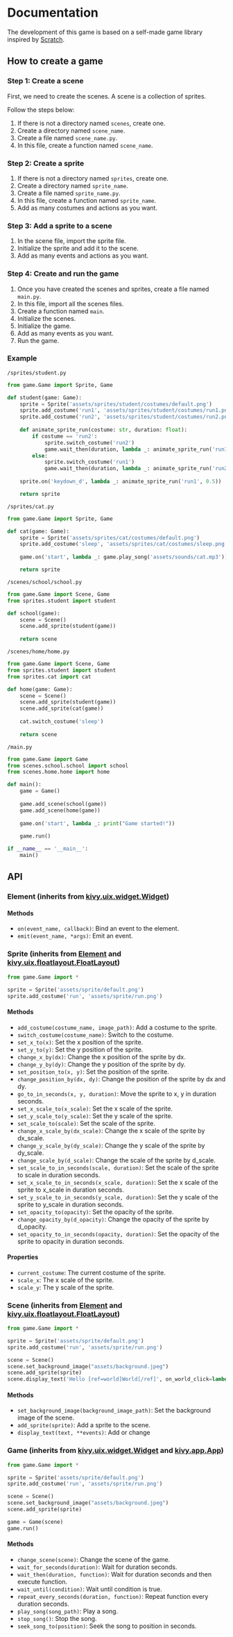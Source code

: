 # Documentation

The development of this game is based on a self-made game library inspired by [Scratch](https://scratch.mit.edu/).

## How to create a game

### Step 1: Create a scene

First, we need to create the scenes. A scene is a collection of sprites.

Follow the steps below:
 1. If there is not a directory named `scenes`, create one.
 2. Create a directory named `scene_name`.
 3. Create a file named `scene_name.py`.
 4. In this file, create a function named `scene_name`.

### Step 2: Create a sprite

 1. If there is not a directory named `sprites`, create one.
 2. Create a directory named `sprite_name`.
 3. Create a file named `sprite_name.py`.
 4. In this file, create a function named `sprite_name`.
 5. Add as many costumes and actions as you want.

### Step 3: Add a sprite to a scene

 1. In the scene file, import the sprite file.
 2. Initialize the sprite and add it to the scene.
 3. Add as many events and actions as you want.

### Step 4: Create and run the game

 1. Once you have created the scenes and sprites, create a file named `main.py`.
 2. In this file, import all the scenes files.
 3. Create a function named `main`.
 4. Initialize the scenes.
 5. Initialize the game.
 6. Add as many events as you want.
 7. Run the game.

### Example

`/sprites/student.py`
```python
from game.Game import Sprite, Game

def student(game: Game):
    sprite = Sprite('assets/sprites/student/costumes/default.png')
    sprite.add_costume('run1', 'assets/sprites/student/costumes/run1.png')
    sprite.add_costume('run2', 'assets/sprites/student/costumes/run2.png')
    
    def animate_sprite_run(costume: str, duration: float):
        if costume == 'run2':
            sprite.switch_costume('run2')
            game.wait_then(duration, lambda _: animate_sprite_run('run1', duration))
        else:
            sprite.switch_costume('run1')
            game.wait_then(duration, lambda _: animate_sprite_run('run2', duration))
            
    sprite.on('keydown_d', lambda _: animate_sprite_run('run1', 0.5))

    return sprite
```

`/sprites/cat.py`
```python
from game.Game import Sprite, Game

def cat(game: Game):
    sprite = Sprite('assets/sprites/cat/costumes/default.png')
    sprite.add_costume('sleep', 'assets/sprites/cat/costumes/sleep.png')
    
    game.on('start', lambda _: game.play_song('assets/sounds/cat.mp3'))

    return sprite
```

`/scenes/school/school.py`
```python
from game.Game import Scene, Game
from sprites.student import student

def school(game):
    scene = Scene()
    scene.add_sprite(student(game))
    
    return scene
```

`/scenes/home/home.py`
```python
from game.Game import Scene, Game
from sprites.student import student
from sprites.cat import cat

def home(game: Game):
    scene = Scene()
    scene.add_sprite(student(game))
    scene.add_sprite(cat(game))
    
    cat.switch_costume('sleep')
    
    return scene
```

`/main.py`
```python
from game.Game import Game
from scenes.school.school import school
from scenes.home.home import home

def main():
    game = Game()
    
    game.add_scene(school(game))
    game.add_scene(home(game))
    
    game.on('start', lambda _: print("Game started!"))
    
    game.run()

if __name__ == '__main__':
    main()
```

## API

### Element (inherits from [kivy.uix.widget.Widget](https://kivy.org/docs/api-kivy.uix.widget.html#kivy.uix.widget.Widget))

#### Methods

 - `on(event_name, callback)`: Bind an event to the element.
 - `emit(event_name, *args)`: Emit an event.

### Sprite (inherits from [Element](#element) and [kivy.uix.floatlayout.FloatLayout](https://kivy.org/docs/api-kivy.uix.floatlayout.html#kivy.uix.floatlayout.FloatLayout))

```python
from game.Game import *

sprite = Sprite('assets/sprite/default.png')
sprite.add_costume('run', 'assets/sprite/run.png')
```

#### Methods

 - `add_costume(costume_name, image_path)`: Add a costume to the sprite.
 - `switch_costume(costume_name)`: Switch to the costume.
 - `set_x_to(x)`: Set the x position of the sprite.
 - `set_y_to(y)`: Set the y position of the sprite.
 - `change_x_by(dx)`: Change the x position of the sprite by dx.
 - `change_y_by(dy)`: Change the y position of the sprite by dy.
 - `set_position_to(x, y)`: Set the position of the sprite.
 - `change_position_by(dx, dy)`: Change the position of the sprite by dx and dy.
 - `go_to_in_seconds(x, y, duration)`: Move the sprite to x, y in duration seconds.
 - `set_x_scale_to(x_scale)`: Set the x scale of the sprite.
 - `set_y_scale_to(y_scale)`: Set the y scale of the sprite.
 - `set_scale_to(scale)`: Set the scale of the sprite.
 - `change_x_scale_by(dx_scale)`: Change the x scale of the sprite by dx_scale.
 - `change_y_scale_by(dy_scale)`: Change the y scale of the sprite by dy_scale.
 - `change_scale_by(d_scale)`: Change the scale of the sprite by d_scale.
 - `set_scale_to_in_seconds(scale, duration)`: Set the scale of the sprite to scale in duration seconds.
 - `set_x_scale_to_in_seconds(x_scale, duration)`: Set the x scale of the sprite to x_scale in duration seconds.
 - `set_y_scale_to_in_seconds(y_scale, duration)`: Set the y scale of the sprite to y_scale in duration seconds.
 - `set_opacity_to(opacity)`: Set the opacity of the sprite.
 - `change_opacity_by(d_opacity)`: Change the opacity of the sprite by d_opacity.
 - `set_opacity_to_in_seconds(opacity, duration)`: Set the opacity of the sprite to opacity in duration seconds.

#### Properties

 - `current_costume`: The current costume of the sprite.
 - `scale_x`: The x scale of the sprite.
 - `scale_y`: The y scale of the sprite.
 
### Scene (inherits from [Element](#element) and [kivy.uix.floatlayout.FloatLayout](https://kivy.org/docs/api-kivy.uix.floatlayout.html#kivy.uix.floatlayout.FloatLayout))

```python
from game.Game import *

sprite = Sprite('assets/sprite/default.png')
sprite.add_costume('run', 'assets/sprite/run.png')

scene = Scene()
scene.set_background_image("assets/background.jpeg")
scene.add_sprite(sprite)
scene.display_text('Hello [ref=world]World[/ref]', on_world_click=lambda _: print('"World" clicked'))
```

#### Methods

 - `set_background_image(background_image_path)`: Set the background image of the scene.
 - `add_sprite(sprite)`: Add a sprite to the scene.
 - `display_text(text, **events)`: Add or change 

### Game (inherits from [kivy.uix.widget.Widget](https://kivy.org/docs/api-kivy.uix.widget.html#kivy.uix.widget.Widget) and [kivy.app.App](https://kivy.org/docs/api-kivy.app.html#kivy.app.App))

```python
from game.Game import *

sprite = Sprite('assets/sprite/default.png')
sprite.add_costume('run', 'assets/sprite/run.png')

scene = Scene()
scene.set_background_image("assets/background.jpeg")
scene.add_sprite(sprite)

game = Game(scene)
game.run()
```

#### Methods

 - `change_scene(scene)`: Change the scene of the game.
 - `wait_for_seconds(duration)`: Wait for duration seconds.
 - `wait_then(duration, function)`: Wait for duration seconds and then execute function.
 - `wait_until(condition)`: Wait until condition is true.
 - `repeat_every_seconds(duration, function)`: Repeat function every duration seconds.
 - `play_song(song_path)`: Play a song.
 - `stop_song()`: Stop the song.
 - `seek_song_to(position)`: Seek the song to position in seconds.
